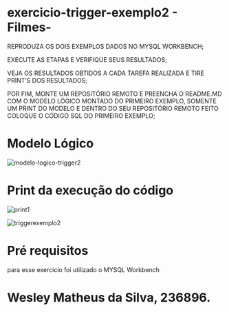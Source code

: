 # exercicio-trigger-exemplo2 - Filmes-
REPRODUZA OS DOIS EXEMPLOS DADOS NO MYSQL WORKBENCH;

EXECUTE AS ETAPAS E VERIFIQUE SEUS RESULTADOS;

VEJA OS RESULTADOS OBTIDOS A CADA TAREFA REALIZADA E TIRE PRINT’S DOS RESULTADOS;

POR FIM, MONTE UM REPOSITÓRIO REMOTO E PREENCHA O README.MD COM O MODELO LÓGICO MONTADO DO PRIMEIRO EXEMPLO, SOMENTE UM PRINT DO MODELO E DENTRO DO SEU REPOSITÓRIO REMOTO FEITO COLOQUE O CÓDIGO SQL DO PRIMEIRO EXEMPLO;
# Modelo Lógico


![modelo-logico-trigger2](https://github.com/Weslethai/exercicio-trigger/assets/165031332/ea48e5d3-6ff1-4a4f-b3f2-206da7dd877c)

# Print da execução do código
![print1](https://github.com/Weslethai/exercicio-trigger/assets/165031332/5ce32a0b-0ba8-4813-8145-57a3a650c133)

![triggerexemplo2](https://github.com/Weslethai/exercicio-trigger/assets/165031332/b969f5d3-8282-41e4-9155-9eacb67654e4)

# Pré requisitos
para esse exercicio foi utilizado o MYSQL Workbench
# Wesley Matheus da Silva, 236896.
